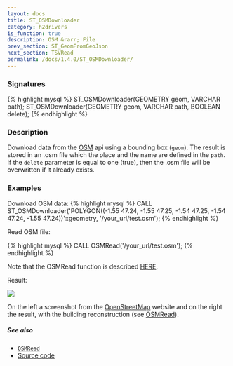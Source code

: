 ```yaml
---
layout: docs
title: ST_OSMDownloader
category: h2drivers
is_function: true
description: OSM &rarr; File
prev_section: ST_GeomFromGeoJson
next_section: TSVRead
permalink: /docs/1.4.0/ST_OSMDownloader/
---
```


### Signatures

{% highlight mysql %}
ST_OSMDownloader(GEOMETRY geom, VARCHAR path);
ST_OSMDownloader(GEOMETRY geom, VARCHAR path, BOOLEAN delete);
{% endhighlight %}

### Description

Download data from the [OSM][wiki] api using a bounding box (`geom`). The result is stored in an .osm file which the place and the name are defined in the `path`. If the `delete` parameter is equal to one (true), then the .osm file will be overwritten if it already exists.

### Examples

Download OSM data:
{% highlight mysql %}
CALL ST_OSMDownloader('POLYGON((-1.55 47.24, -1.55 47.25, 
                                -1.54 47.25, -1.54 47.24, 
                                -1.55 47.24))'::geometry, 
                      '/your_url/test.osm');
{% endhighlight %}


Read OSM file:

{% highlight mysql %}
CALL OSMRead('/your_url/test.osm');
{% endhighlight %}

Note that the OSMRead function is described [HERE](../OSMRead).

Result:

<img class="displayed" src="../ST_OSMDownloader.png"/>

On the left a screenshot from the [OpenStreetMap](http://www.openstreetmap.org) website and on the right the result, with the building reconstruction (see [OSMRead](../OSMRead)).


##### See also

* [`OSMRead`](../OSMRead)
* <a href="https://github.com/orbisgis/h2gis/blob/master/h2gis-functions/src/main/java/org/h2gis/functions/io/osm/ST_OSMDownloader.java" target="_blank">Source code</a>

[wiki]: http://wiki.openstreetmap.org/wiki/OSM_XML

